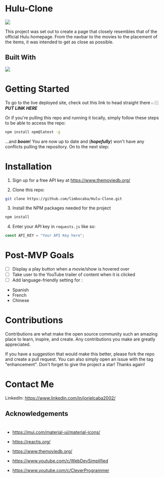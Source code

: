 # Hulu-Clone

<img src="./hulucloneSS.png" />

This project was set out to create a page that closely resembles that of the official Hulu homepage. From the navbar to the movies to the placement of the items, it was intended to get as close as possible.

## Built With

<img src="https://camo.githubusercontent.com/268ac512e333b69600eb9773a8f80b7a251f4d6149642a50a551d4798183d621/68747470733a2f2f696d672e736869656c64732e696f2f62616467652f52656163742d3230323332413f7374796c653d666f722d7468652d6261646765266c6f676f3d7265616374266c6f676f436f6c6f723d363144414642">

# Getting Started

To go to the live deployed site, check out this link to head straight there 👉🏼 **_PUT LINK HERE_**

Or if you're pulling this repo and running it locally, simply follow these steps to be able to access the repo:

```sh
npm install npm@latest -g
```

...and **_boom_**! You are now up to date and (**_hopefully_**) won't have any conflicts pulling the repository. On to the next step:

# Installation

1. Sign up for a free API key at https://www.themoviedb.org/

2. Clone this repo:

```sh
git clone https://github.com/limbocaba/Hulu-Clone.git
```

3. Install the NPM packages needed for the project

```sh
npm install
```

4. Enter your API key in `requests.js` like so:

```js
const API_KEY = "Your API Key here";
```

# Post-MVP Goals

- [ ] Display a play button when a movie/show is hovered over
- [ ] Take user to the YouTube trailer of content when it is clicked
- [ ] Add language-friendly setting for :
- Spanish
- French
- Chinese

# Contributions

Contributions are what make the open source community such an amazing place to learn, inspire, and create. Any contributions you make are greatly appreciated.

If you have a suggestion that would make this better, please fork the repo and create a pull request. You can also simply open an issue with the tag "enhancement". Don't forget to give the project a star! Thanks again!

# Contact Me

LinkedIn: https://www.linkedin.com/in/jorielcaba2002/

## Acknowledgements

#

- https://mui.com/material-ui/material-icons/

- https://reactjs.org/

- https://www.themoviedb.org/

- https://www.youtube.com/c/WebDevSimplified

- https://www.youtube.com/c/CleverProgrammer
